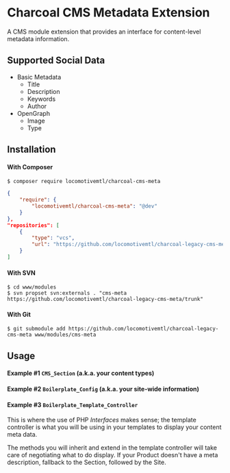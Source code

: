 Charcoal CMS Metadata Extension
===============================

A CMS module extension that provides an interface for content-level metadata information.

## Supported Social Data

* Basic Metadata
  * Title
  * Description
  * Keywords
  * Author
* OpenGraph
  * Image
  * Type

## Installation

#### With Composer

```shell
$ composer require locomotivemtl/charcoal-cms-meta
```

```json
{
	"require": {
		"locomotivemtl/charcoal-cms-meta": "@dev"
	}
},
"repositories": [
	{
		"type": "vcs",
		"url": "https://github.com/locomotivemtl/charcoal-legacy-cms-meta"
	}
]
```

#### With SVN

```shell
$ cd www/modules
$ svn propset svn:externals . "cms-meta https://github.com/locomotivemtl/charcoal-legacy-cms-meta/trunk"
```

#### With Git

```shell
$ git submodule add https://github.com/locomotivemtl/charcoal-legacy-cms-meta www/modules/cms-meta
```

## Usage

#### Example #1 `CMS_Section` (a.k.a. your content types)

#### Example #2 `Boilerplate_Config` (a.k.a. your site-wide information)

#### Example #3 `Boilerplate_Template_Controller`

This is where the use of PHP _Interfaces_ makes sense; the template controller is what you will be using in your templates to display your content meta data.

The methods you will inherit and extend in the template controller will take care of negotiating what to do display. If your Product doesn't have a meta description, fallback to the Section, followed by the Site.
